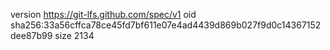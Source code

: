 version https://git-lfs.github.com/spec/v1
oid sha256:33a56cffca78ce45fd7bf611e07e4ad4439d869b027f9d0c14367152dee87b99
size 2134
